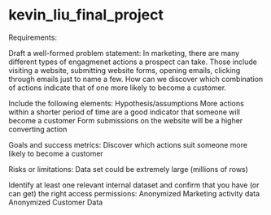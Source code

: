# kevin_liu_final_project

Requirements:

Draft a well-formed problem statement:
In marketing, there are many different types of engagmenet actions a prospect can take. Those include visiting a website, submitting website forms, opening emails, clicking through emails just to name a few. How can we discover which combination of actions indicate that of one more likely to become a customer.

Include the following elements:
Hypothesis/assumptions
More actions within a shorter period of time are a good indicator that someone will become a customer
Form submissions on the website will be a higher converting action

Goals and success metrics:
Discover which actions suit someone more likely to become a customer

Risks or limitations:
Data set could be extremely large (millions of rows)

Identify at least one relevant internal dataset and confirm that you have (or can get) the right access permissions:
Anonymized Marketing activity data
Anonymized Customer Data
